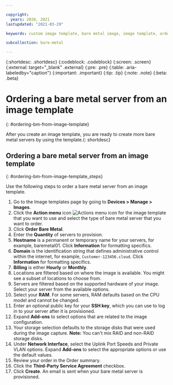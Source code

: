 ```yaml
---

copyright:
  years: 2020, 2021
lastupdated: "2021-03-29"

keywords: custom image template, bare metal image, image template, order image template

subcollection: bare-metal

---
```


{:shortdesc: .shortdesc}
{:codeblock: .codeblock}
{:screen: .screen}
{:external: target="_blank" .external}
{:pre: .pre}
{:table: .aria-labeledby="caption"}
{:important: .important}
{:tip: .tip}
{:note: .note}
{:beta: .beta}

# Ordering a bare metal server from an image template
{: #ordering-bm-from-image-template}

After you create an image template, you are ready to create more bare metal servers by using the template.{: shortdesc}

## Ordering a bare metal server from an image template
{: #ordering-bm-from-image-template_steps}

Use the following steps to order a bare metal server from an image template. 

1. Go to the Image templates page by going to **Devices > Manage > Images**.
2. Click the **Action menu** icon  ![Actions menu icon](../icons/action-menu-icon.svg)  for the image template that you want to use and select the type of bare metal server that you want to order.
3. Click **Order Bare Metal**.
4. Enter the **Quantity** of servers to provision. 
5. **Hostname** is a permanent or temporary name for your servers, for example, baremetal01. Click **Information** for formatting specifics.
6. **Domain** is the identification string that defines administrative control within the internet, for example, `Customer-123456.cloud`. Click **Information** for formatting specifics.
7. **Billing** is either **Hourly** or **Monthly**.
8. Locations are filtered based on where the image is available. You might see a subset of locations to choose from. 
9. Servers are filtered based on the supported hardware of your image. Select your server from the available options.
10. Select your **RAM**. For some servers, RAM defaults based on the CPU model and cannot be changed. 
11. Enter an optional public key for your **SSH key**, which you can use to log in to your server after it is provisioned.
12. Expand **Add-ons** to select options that are related to the image configuration.
13. Your storage selection defaults to the storage disks that were used during the image capture. <!--Keep the default selection.-->**Note:** You can't mix RAID and non-RAID storage disks.
14. Under **Network Interface**, select the Uplink Port Speeds and Private VLAN options. Expand **Add-ons** to select the appropriate options or use the default values.
15. Review your order in the Order summary.
16. Click the **Third-Party Service Agreement** checkbox.
17. Click **Create**. An email is sent when your bare metal server is provisioned.
